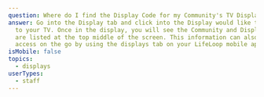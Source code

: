 ```yaml
---
question: Where do I find the Display Code for my Community's TV Display?
answer: Go into the Display tab and click into the Display would like to connect
  to your TV. Once in the display, you will see the Community and Display code
  are listed at the top middle of the screen. This information can also be
  access on the go by using the displays tab on your LifeLoop mobile app.
isMobile: false
topics:
  - displays
userTypes:
  - staff
---
```

